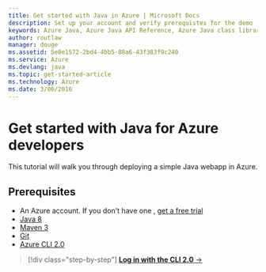 ```yaml
---
title: Get started with Java in Azure | Microsoft Docs
description: Set up your account and verify prerequistes for the demo
keywords: Azure Java, Azure Java API Reference, Azure Java class library, Azure SDK
author: routlaw
manager: douge
ms.assetid: 5e0e1572-2bd4-4bb5-88a6-43f383f9c240
ms.service: Azure
ms.devlang: java
ms.topic: get-started-article
ms.technology: Azure
ms.date: 3/06/2016
---
```


# Get started with Java for Azure developers

This tutorial will walk you through deploying a simple Java webapp in Azure.

## Prerequisites

- An Azure account. If you don't have one , [get a free trial](https://azure.microsoft.com/free/)
- [Java 8](http://www.oracle.com/technetwork/java/javase/downloads/index.html)
- [Maven 3](http://maven.apache.org/download.cgi)
- [Git](https://git-scm.com/downloads)
- [Azure CLI 2.0](https://docs.microsoft.com/en-us/cli/azure/install-az-cli2)

>[!div class="step-by-step"]
[**Log in with the CLI 2.0** &rarr;](get-started-cli.md)